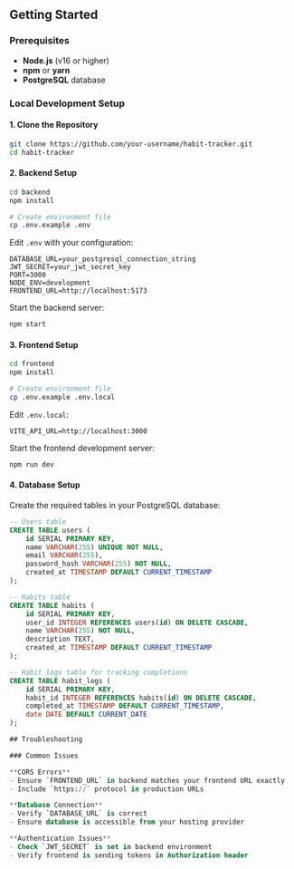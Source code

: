 ## Getting Started

### Prerequisites

- **Node.js** (v16 or higher)
- **npm** or **yarn**
- **PostgreSQL** database

### Local Development Setup

#### 1. Clone the Repository
```bash
git clone https://github.com/your-username/habit-tracker.git
cd habit-tracker
```

#### 2. Backend Setup
```bash
cd backend
npm install

# Create environment file
cp .env.example .env
```

Edit `.env` with your configuration:
```env
DATABASE_URL=your_postgresql_connection_string
JWT_SECRET=your_jwt_secret_key
PORT=3000
NODE_ENV=development
FRONTEND_URL=http://localhost:5173
```

Start the backend server:
```bash
npm start
```

#### 3. Frontend Setup
```bash
cd frontend
npm install

# Create environment file
cp .env.example .env.local
```

Edit `.env.local`:
```env
VITE_API_URL=http://localhost:3000
```

Start the frontend development server:
```bash
npm run dev
```

#### 4. Database Setup

Create the required tables in your PostgreSQL database:

```sql
-- Users table
CREATE TABLE users (
    id SERIAL PRIMARY KEY,
    name VARCHAR(255) UNIQUE NOT NULL,
    email VARCHAR(255),
    password_hash VARCHAR(255) NOT NULL,
    created_at TIMESTAMP DEFAULT CURRENT_TIMESTAMP
);

-- Habits table
CREATE TABLE habits (
    id SERIAL PRIMARY KEY,
    user_id INTEGER REFERENCES users(id) ON DELETE CASCADE,
    name VARCHAR(255) NOT NULL,
    description TEXT,
    created_at TIMESTAMP DEFAULT CURRENT_TIMESTAMP
);

-- Habit logs table for tracking completions
CREATE TABLE habit_logs (
    id SERIAL PRIMARY KEY,
    habit_id INTEGER REFERENCES habits(id) ON DELETE CASCADE,
    completed_at TIMESTAMP DEFAULT CURRENT_TIMESTAMP,
    date DATE DEFAULT CURRENT_DATE
);

## Troubleshooting

### Common Issues

**CORS Errors**
- Ensure `FRONTEND_URL` in backend matches your frontend URL exactly
- Include `https://` protocol in production URLs

**Database Connection**
- Verify `DATABASE_URL` is correct
- Ensure database is accessible from your hosting provider

**Authentication Issues**
- Check `JWT_SECRET` is set in backend environment
- Verify frontend is sending tokens in Authorization header